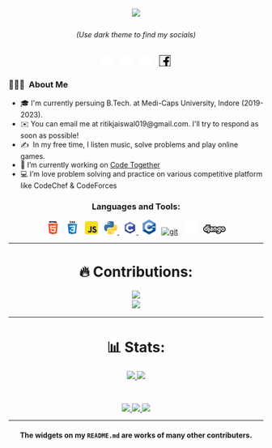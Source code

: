 <!-- ### Hi there, I am <a href="https://ritikjaiswal019.github.io/" target="_blank" >Ritik Jaiswal</a>!👋; -->
<h1 align="center">
  <a href="https://git.io/typing-svg">
    <img src="https://readme-typing-svg.herokuapp.com/?lines=Hello+There!!+👋;I+am+Ritik+Jaiswal.;Welcome+to+my+Github!&center=true&size=27">
  </a>
</h1>

<h6 align="center">(Use dark theme to find my socials)</h6>
<p align="center">
<a href="https://www.linkedin.com/in/jaiswal-ritik/" target="_blank"><img align="" alt="Ritik Jaiswal| LinkedIn" width="22px" src="https://github.com/ritikjaiswal019/icons/blob/main/linkedin.svg" /></a>
  &nbsp;&nbsp;
<a href="https://www.instagram.com/ritikjaiswal_19/" target="_blank"><img align="" alt="Ritik Jaiswal| Instagram" width="22px" src="https://github.com/ritikjaiswal019/icons/blob/main/insta.svg" /></a>
  &nbsp;&nbsp;
<a href="https://twitter.com/" target="_blank"><img align="" alt="Ritik Jaiswal| Twitter" width="22px" src="https://github.com/ritikjaiswal019/icons/blob/main/twitter.svg" /></a>
  &nbsp;&nbsp;
<a href="https://www.facebook.com/people/Ritik-Jaiswal/100009573994016/" target="_blank"><img align="" alt="Ritik Jaiswal| Facebook" width="22px" src="https://github.com/ritikjaiswal019/icons/blob/main/facebook.png" /></a>
</p>

<h3 align="">👨🏻‍💻 &nbsp;About Me</h3>
<p align="">
<ul>
<li>🎓  I'm currently persuing B.Tech. at Medi-Caps University, Indore (2019-2023).</li>
<li> ✉️  You can email me at ritikjaiswal019@gmail.com. I'll try to respond as soon as possible!</li>
<li> ✍️ &nbsp;In my free time, I listen music, solve problems and play online games.</li>
  <li> 🔭 I’m currently working on <a href="https://github.com/ritikjaiswal019/CodeTogether">Code Together</a></li>
<li> 💻 I’m love problem solving and practice on various competitive platform like CodeChef & CodeForces</li>
</ul>
</p>


<h3 align="center">Languages and Tools:</h3>
<p align="center">
<a href="https://www.w3.org/html/" target="_blank"><img align="" alt="HTML5" width="26px" src="https://raw.githubusercontent.com/github/explore/80688e429a7d4ef2fca1e82350fe8e3517d3494d/topics/html/html.png" /></a>
&nbsp;
<a href="https://www.w3schools.com/css/" target="_blank"><img align="" alt="CSS3" width="26px" src="https://raw.githubusercontent.com/github/explore/80688e429a7d4ef2fca1e82350fe8e3517d3494d/topics/css/css.png" /></a>
&nbsp;
<a href="https://www.javascript.com/" target="_blank"><img align="" alt="CSS3" width="26px" src="https://github.com/ritikjaiswal019/icons/blob/main/js.png" /></a>
&nbsp;
<a href="https://www.python.org" target="_blank"> <img align="" alt="Python" width="26px" src="https://github.com/ritikjaiswal019/icons/blob/main/python-5.svg"/> </a>
&nbsp;
<a href="https://www.cprogramming.com/" target="_blank"> <img align="" alt="C" width="26px" src="https://github.com/ritikjaiswal019/icons/blob/main/c-programming.png"/> </a>
&nbsp;
<a href="https://www.w3schools.com/cpp/" target="_blank"> <img align="" alt="C++" width="26px" src="https://github.com/ritikjaiswal019/icons/blob/main/c%2B%2B.png"/></a>
&nbsp;
<a href="https://git-scm.com/" target="_blank"> <img align="" alt="git" width="26px" src="https://www.vectorlogo.zone/logos/git-scm/git-scm-icon.svg"/></a>
&nbsp;
<img align="" alt="GitHub" width="26px" src="https://github.com/ritikjaiswal019/icons/blob/main/github.svg" />
&nbsp;
<a href="https://www.djangoproject.com/" target="_blank"> <img align="" alt="C++" width="44px" src="https://github.com/ritikjaiswal019/icons/blob/main/django3.png"/></a>
</p>
  
<hr>
<h1 align="center"> 🔥 Contributions: </h1>
<p align="center">
  <a href="https://git.io/streak-stats">
    <img src="http://github-readme-streak-stats.herokuapp.com/?user=ritikjaiswal019&theme=react&background=0d1117&border=666">
  </a>
  <br>
  <a href="https://github.com/Ashutosh00710/github-readme-activity-graph">
    <img src="https://activity-graph.herokuapp.com/graph?username=ritikjaiswal019&theme=react-dark&hide_border=true">
  </a>
</p>
<hr>
<h1 align="center"> 📊 Stats: </h1>

<p align="center">
  <a href="https://github.com/ritikjaiswal019/github-readme-stats">
    <img src="https://github-readme-stats.vercel.app/api?username=ritikjaiswal019&include_all_commits=true&count_private=true&show_icons=true&line_height=20&title_color=FFFFFF&icon_color=FFFFFF&text_color=FFFFFF&bg_color=0D1117" height="165">
  </a>
  <a href="https://github.com/ritikjaiswal019/github-readme-stats">
    <img src="https://github-readme-stats.vercel.app/api/top-langs/?username=ritikjaiswal019&layout=compact&title_color=FFFFFF&icon_color=FFFFFF&text_color=FFFFFF&bg_color=0D1117"  height="165">
  </a>
  <br>
  
</p>
<br />
<p align="center">
  <a href="">
    <img src="https://img.shields.io/badge/version-25.03.2021-informational">
  </a>
  <a href="">
    <img src="https://komarev.com/ghpvc/?username=ritikjaiswal019&color=blue">
  </a>
  <a href="https://github.com/ritikjaiswal019">
    <img src="https://img.shields.io/github/followers/ritikjaiswal019?label=follow&style=social">
  </a>
</p>
<hr>
 
<h4 align="center"> The widgets on my <code>README.md</code> are works of many other contributers.</h4>

<!--
**ritikjaiswal019/ritikjaiswal019** is a ✨ _special_ ✨ repository because its `README.md` (this file) appears on your GitHub profile.
-->
